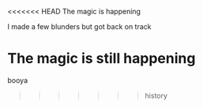 <<<<<<< HEAD
The magic is happening

I made a few blunders but got back on track

The magic is still happening
=======
booya
>>>>>>> history
